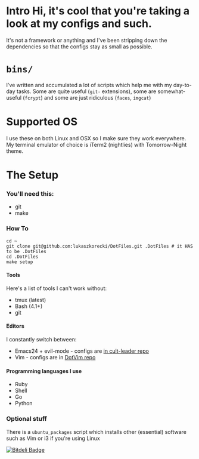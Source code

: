 # Intro Hi, it's cool that you're taking a look at my configs and such.
It's not a framework or anything and I've been stripping down the
dependencies
 so that the configs stay as small as possible.

# `bins/`

I've written and accumulated a lot of scripts which help me with my
day-to-day tasks. Some are quite useful (`git-` extensions), some
are somewhat-useful (`fcrypt`) and some are just ridiculous (`faces`,
`imgcat`)

# Supported OS

I use these on both Linux and OSX so I make sure they work everywhere.
My terminal emulator of choice is iTerm2 (nightlies) with Tomorrow-Night
theme.

# The Setup

### You'll need this:

- git
- make

### How To

    cd ~
    git clone git@github.com:lukaszkorecki/DotFiles.git .DotFiles # it HAS to be .DotFiles
    cd .DotFiles
    make setup


#### Tools

Here's a list of tools I can't work without:

- tmux (latest)
- Bash (4.1+)
- git

#### Editors

I constantly switch between:

- Emacs24 + evil-mode - configs are [in cult-leader repo](https://github.com/lukaszkorecki/cult-leader)
- Vim - configs are in [DotVim repo](https://github.com/lukaszkorecki/DotVim)


#### Programming languages I use

- Ruby
- Shell
- Go
- Python


### Optional stuff

There is a `ubuntu_packages` script which installs other (essential)
software such as Vim or i3 if you're using Linux


[![Bitdeli Badge](https://d2weczhvl823v0.cloudfront.net/lukaszkorecki/dotfiles/trend.png)](https://bitdeli.com/free "Bitdeli Badge")
